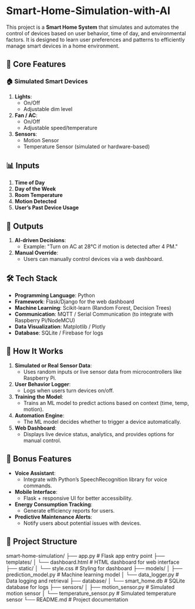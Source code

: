 # Smart-Home-Simulation-with-AI
This project is a **Smart Home System** that simulates and automates the control of devices based on user behavior, time of day, and environmental factors. It is designed to learn user preferences and patterns to efficiently manage smart devices in a home environment.
## 🔧 Core Features
### 🏠 Simulated Smart Devices
1. **Lights**:
   - On/Off
   - Adjustable dim level
2. **Fan / AC**:
   - On/Off
   - Adjustable speed/temperature
3. **Sensors**:
   - Motion Sensor
   - Temperature Sensor (simulated or hardware-based)

## 📊 Inputs
1. **Time of Day**
2. **Day of the Week**
3. **Room Temperature**
4. **Motion Detected**
5. **User’s Past Device Usage**

## 🔁 Outputs
1. **AI-driven Decisions**:
   - Example: "Turn on AC at 28°C if motion is detected after 4 PM."
2. **Manual Override**:
   - Users can manually control devices via a web dashboard.

## 🛠️ Tech Stack
- **Programming Language**: Python
- **Framework**: Flask/Django for the web dashboard
- **Machine Learning**: Scikit-learn (Random Forest, Decision Trees)
- **Communication**: MQTT / Serial Communication (to integrate with Raspberry Pi/NodeMCU)
- **Data Visualization**: Matplotlib / Plotly
- **Database**: SQLite / Firebase for logs

## 🔄 How It Works
1. **Simulated or Real Sensor Data**:
   - Uses random inputs or live sensor data from microcontrollers like Raspberry Pi.
2. **User Behavior Logger**:
   - Logs when users turn devices on/off.
3. **Training the Model**:
   - Trains an ML model to predict actions based on context (time, temp, motion).
4. **Automation Engine**:
   - The ML model decides whether to trigger a device automatically.
5. **Web Dashboard**:
   - Displays live device status, analytics, and provides options for manual control.

## 🚀 Bonus Features
- **Voice Assistant**:
  - Integrate with Python’s SpeechRecognition library for voice commands.
- **Mobile Interface**:
  - Flask + responsive UI for better accessibility.
- **Energy Consumption Tracking**:
  - Generate efficiency reports for users.
- **Predictive Maintenance Alerts**:
  - Notify users about potential issues with devices.

## 📂 Project Structure
smart-home-simulation/
├── app.py                    # Flask app entry point
├── templates/
│   └── dashboard.html        # HTML dashboard for web interface
├── static/
│   └── style.css             # Styling for dashboard
├── models/
│   ├── prediction_model.py   # Machine learning model
│   └── data_logger.py        # Data logging and retrieval
├── database/
│   └── smart_home.db         # SQLite database for logs
├── sensors/
│   ├── motion_sensor.py      # Simulated motion sensor
│   └── temperature_sensor.py # Simulated temperature sensor
└── README.md                 # Project documentation

